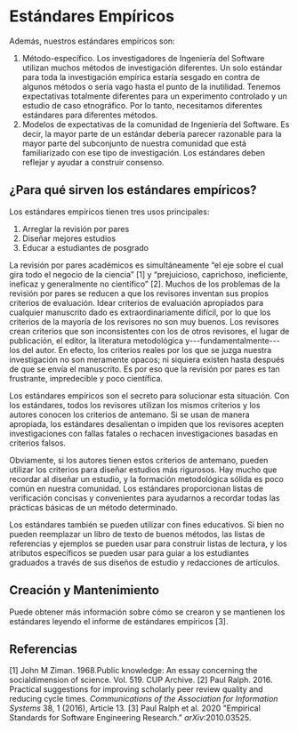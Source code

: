 # Estándares Empíricos

Además, nuestros estándares empíricos son:

1. Método-específico. Los investigadores de Ingeniería del Software utilizan muchos métodos de investigación diferentes. Un solo estándar para toda la investigación empírica estaría sesgado en contra de algunos métodos o sería vago hasta el punto de la inutilidad. Tenemos expectativas totalmente diferentes para un experimento controlado y un estudio de caso etnográfico. Por lo tanto, necesitamos diferentes estándares para diferentes métodos.
2. Modelos de expectativas de la comunidad de Ingeniería del Software. Es decir, la mayor parte de un estándar debería parecer razonable para la mayor parte del subconjunto de nuestra comunidad que está familiarizado con ese tipo de investigación. Los estándares deben reflejar y ayudar a construir consenso. 
  
## ¿Para qué sirven los estándares empíricos?
                                    
Los estándares empíricos tienen tres usos principales:
                                    
1. Arreglar la revisión por pares
2. Diseñar mejores estudios
3. Educar a estudiantes de posgrado

La revisión por pares académicos es simultáneamente “el eje sobre el cual gira todo el negocio de la ciencia” [1] y “prejuicioso, caprichoso, ineficiente, ineficaz y generalmente no científico” [2]. Muchos de los problemas de la revisión por pares se reducen a que los revisores inventan sus propios criterios de evaluación. Idear criterios de evaluación apropiados para cualquier manuscrito dado es extraordinariamente difícil, por lo que los criterios de la mayoría de los revisores no son muy buenos. Los revisores crean criterios que son inconsistentes con los de otros revisores, el lugar de publicación, el editor, la literatura metodológica y---fundamentalmente---los del autor. En efecto, los criterios reales por los que se juzga nuestra investigación no son meramente opacos; ni siquiera existen hasta después de que se envía el manuscrito. Es por eso que la revisión por pares es tan frustrante, impredecible y poco científica.

Los estándares empíricos son el secreto para solucionar esta situación. Con los estándares, todos los revisores utilizan los mismos criterios y los autores conocen los criterios de antemano. Si se usan de manera apropiada, los estándares desalientan o impiden que los revisores acepten investigaciones con fallas fatales o rechacen investigaciones basadas en criterios falsos.

Obviamente, si los autores tienen estos criterios de antemano, pueden utilizar los criterios para diseñar estudios más rigurosos. Hay mucho que recordar al diseñar un estudio, y la formación metodológica sólida es poco común en nuestra comunidad. Los estándares proporcionan listas de verificación concisas y convenientes para ayudarnos a recordar todas las prácticas básicas de un método determinado.

Los estándares también se pueden utilizar con fines educativos. Si bien no pueden reemplazar un libro de texto de buenos métodos, las listas de referencias y ejemplos se pueden usar para construir listas de lectura, y los atributos específicos se pueden usar para guiar a los estudiantes graduados a través de sus diseños de estudio y redacciones de artículos.

## Creación y Mantenimiento

Puede obtener más información sobre cómo se crearon y se mantienen los estándares leyendo el informe de estándares empíricos [3].

<!--
## Repository Structure
The standards themselves can be found in the _docs_ directory. There is a **General Standard**, which applies to all empirical research, and a set of specific standards, which apply to specific research methods such as **Case Studies**, **Controlled Experiments** and **Systematic Literature Reviews**.
In the _Supplements_ directory, you will find a set of supplemental standards that address cross-cutting concerns including **Information Visualization**,  **Sampling** and **Inter-rater Reliability and Agreement**. 
In the _Resources_ directory you'll find slide decks, links to videos and other materials about the standards.
In the main directory: 
 - Contributing.md gives advice on contributing to the standards
 - Empirical_Standards_Report.pdf explains how the standards were created, their costs and benefits, how they should be used and governed, and the scientific basis of the empirical standards initiative. 
 - HowToCite.md explains how to reference the standards 
 - LICENSE.md explains the creative commons license used by the standards
-->

## Referencias

[1] John M Ziman. 1968.Public knowledge: An essay concerning the socialdimension of science. Vol. 519. CUP Archive.
[2] Paul Ralph. 2016. Practical suggestions for improving scholarly peer review quality and reducing cycle times. _Communications of the Association for Information Systems_ 38, 1 (2016), Article 13.
[3] Paul Ralph et al. 2020 "Empirical Standards for Software Engineering Research." _arXiv_:2010.03525.
